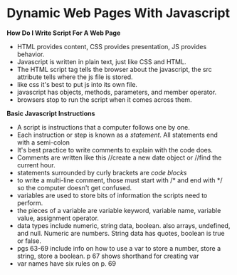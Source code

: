 # Dynamic Web Pages With Javascript
__How Do I Write Script For A Web Page__
* HTML provides content, CSS provides presentation, JS  provides behavior.
* Javascript is written in plain text, just like CSS and HTML.
* The HTML script tag tells the browser about the javascript, the src attribute tells where the js file is stored. 
* like css it's best to put js into its own file. 
* javascript has objects, methods, parameters, and member operator.
* browsers stop to run the script when it comes across them.

__Basic Javascript Instructions__
* A script is instructions that a computer follows one by one. 
* Each instruction or step is known as a *statement*. All statements end with a semi-colon
* It's best practice to write comments to explain with the code does.
* Comments are written like this //create a new date object or //find the current hour.
* statements surrounded by curly brackets are *code blocks*
* to write a multi-line comment, those must start with /* and end with */ so the computer doesn't get confused.
* variables are used to store bits of information the scripts need to perform.
* the pieces of a variable are variable keyword, variable name, variable value, assignment operator. 
* data types include numeric, string data, boolean. also arrays, undefined, and null. Numeric are numbers. String data has quotes, boolean is true or false.
* pgs 63-69 include info on how to use a var to store a number, store a string, store a boolean. p 67 shows shorthand for creating var
* var names have six rules on p. 69
